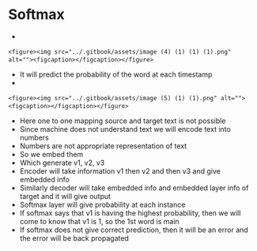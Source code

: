 # Softmax

*

    <figure><img src="../.gitbook/assets/image (4) (1) (1) (1).png" alt=""><figcaption></figcaption></figure>
* It will predict the probability of the word at each timestamp
*

    <figure><img src="../.gitbook/assets/image (5) (1) (1).png" alt=""><figcaption></figcaption></figure>
* Here one to one mapping source and target text is not possible
* Since machine does not understand text we will encode text into numbers
* Numbers are not appropriate representation of text
* So we embed them
* Which generate v1, v2, v3
* Encoder will take information v1 then v2 and then v3 and give embedded info
* Similarly decoder will take embedded info and embedded layer info of target and it will give output
* Softmax layer will give probability at each instance
* If softmax says that v1 is having the highest probability, then we will come to know that v1 is 1, so the 1st word is main
* If softmax does not give correct prediction, then it will be an error and the error will be back propagated

&#x20;

&#x20;

&#x20;
